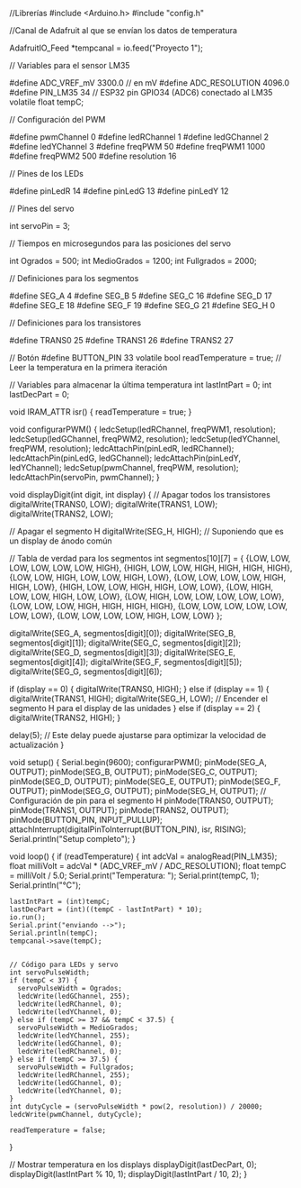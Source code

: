 //Librerías
#include <Arduino.h>
#include "config.h"


//Canal de Adafruit al que se envían los datos de temperatura

AdafruitIO_Feed *tempcanal = io.feed("Proyecto 1");

// Variables para el sensor LM35

#define ADC_VREF_mV 3300.0 // en mV
#define ADC_RESOLUTION 4096.0
#define PIN_LM35 34 // ESP32 pin GPIO34 (ADC6) conectado al LM35
volatile float tempC;

// Configuración del PWM

#define pwmChannel 0
#define ledRChannel 1
#define ledGChannel 2
#define ledYChannel 3
#define freqPWM 50
#define freqPWM1 1000
#define freqPWM2 500
#define resolution 16

// Pines de los LEDs

#define pinLedR 14
#define pinLedG 13
#define pinLedY 12

// Pines del servo

int servoPin = 3;

// Tiempos en microsegundos para las posiciones del servo

int Ogrados = 500;
int MedioGrados = 1200;
int Fullgrados = 2000;

// Definiciones para los segmentos

#define SEG_A 4
#define SEG_B 5
#define SEG_C 16
#define SEG_D 17
#define SEG_E 18
#define SEG_F 19
#define SEG_G 21
#define SEG_H 0  


// Definiciones para los transistores

#define TRANS0 25
#define TRANS1 26
#define TRANS2 27

// Botón
#define BUTTON_PIN 33
volatile bool readTemperature = true; // Leer la temperatura en la primera iteración

// Variables para almacenar la última temperatura
int lastIntPart = 0;
int lastDecPart = 0;

void IRAM_ATTR isr() {
  readTemperature = true;
}

void configurarPWM() {
  ledcSetup(ledRChannel, freqPWM1, resolution);
  ledcSetup(ledGChannel, freqPWM2, resolution);
  ledcSetup(ledYChannel, freqPWM, resolution);
  ledcAttachPin(pinLedR, ledRChannel);
  ledcAttachPin(pinLedG, ledGChannel);
  ledcAttachPin(pinLedY, ledYChannel);
  ledcSetup(pwmChannel, freqPWM, resolution);
  ledcAttachPin(servoPin, pwmChannel);
}

void displayDigit(int digit, int display) {
  // Apagar todos los transistores
  digitalWrite(TRANS0, LOW);
  digitalWrite(TRANS1, LOW);
  digitalWrite(TRANS2, LOW);

  // Apagar el segmento H
  digitalWrite(SEG_H, HIGH); // Suponiendo que es un display de ánodo común

  // Tabla de verdad para los segmentos
  int segmentos[10][7] = {
    {LOW, LOW, LOW, LOW, LOW, LOW, HIGH},
    {HIGH, LOW, LOW, HIGH, HIGH, HIGH, HIGH},
    {LOW, LOW, HIGH, LOW, LOW, HIGH, LOW},
    {LOW, LOW, LOW, LOW, HIGH, HIGH, LOW},
    {HIGH, LOW, LOW, HIGH, HIGH, LOW, LOW},
    {LOW, HIGH, LOW, LOW, HIGH, LOW, LOW},
    {LOW, HIGH, LOW, LOW, LOW, LOW, LOW},
    {LOW, LOW, LOW, HIGH, HIGH, HIGH, HIGH},
    {LOW, LOW, LOW, LOW, LOW, LOW, LOW},
    {LOW, LOW, LOW, LOW, HIGH, LOW, LOW}
  };

  digitalWrite(SEG_A, segmentos[digit][0]);
  digitalWrite(SEG_B, segmentos[digit][1]);
  digitalWrite(SEG_C, segmentos[digit][2]);
  digitalWrite(SEG_D, segmentos[digit][3]);
  digitalWrite(SEG_E, segmentos[digit][4]);
  digitalWrite(SEG_F, segmentos[digit][5]);
  digitalWrite(SEG_G, segmentos[digit][6]);

  if (display == 0) {
    digitalWrite(TRANS0, HIGH);
  } else if (display == 1) {
    digitalWrite(TRANS1, HIGH);
    digitalWrite(SEG_H, LOW); // Encender el segmento H para el display de las unidades
  } else if (display == 2) {
    digitalWrite(TRANS2, HIGH);
  }

  delay(5);  // Este delay puede ajustarse para optimizar la velocidad de actualización
}

void setup() {
  Serial.begin(9600);
  configurarPWM();
  pinMode(SEG_A, OUTPUT);
  pinMode(SEG_B, OUTPUT);
  pinMode(SEG_C, OUTPUT);
  pinMode(SEG_D, OUTPUT);
  pinMode(SEG_E, OUTPUT);
  pinMode(SEG_F, OUTPUT);
  pinMode(SEG_G, OUTPUT);
  pinMode(SEG_H, OUTPUT);  // Configuración de pin para el segmento H
  pinMode(TRANS0, OUTPUT);
  pinMode(TRANS1, OUTPUT);
  pinMode(TRANS2, OUTPUT);
  pinMode(BUTTON_PIN, INPUT_PULLUP);
  attachInterrupt(digitalPinToInterrupt(BUTTON_PIN), isr, RISING);
  Serial.println("Setup completo");
}

void loop() {
  if (readTemperature) 
  {
    int adcVal = analogRead(PIN_LM35);
    float milliVolt = adcVal * (ADC_VREF_mV / ADC_RESOLUTION);
    float tempC = milliVolt / 5.0;
    Serial.print("Temperatura: ");
    Serial.print(tempC, 1);
    Serial.println("°C");

    lastIntPart = (int)tempC;
    lastDecPart = (int)((tempC - lastIntPart) * 10);
    io.run();
    Serial.print("enviando -->");
    Serial.println(tempC);
    tempcanal->save(tempC);
  

    // Código para LEDs y servo
    int servoPulseWidth;
    if (tempC < 37) {
      servoPulseWidth = Ogrados;
      ledcWrite(ledGChannel, 255);
      ledcWrite(ledRChannel, 0);
      ledcWrite(ledYChannel, 0);
    } else if (tempC >= 37 && tempC < 37.5) {
      servoPulseWidth = MedioGrados;
      ledcWrite(ledYChannel, 255);
      ledcWrite(ledGChannel, 0);
      ledcWrite(ledRChannel, 0);
    } else if (tempC >= 37.5) {
      servoPulseWidth = Fullgrados;
      ledcWrite(ledRChannel, 255);
      ledcWrite(ledGChannel, 0);
      ledcWrite(ledYChannel, 0);
    }
    int dutyCycle = (servoPulseWidth * pow(2, resolution)) / 20000;
    ledcWrite(pwmChannel, dutyCycle);

    readTemperature = false;
  }

  // Mostrar temperatura en los displays
  displayDigit(lastDecPart, 0);
  displayDigit(lastIntPart % 10, 1);
  displayDigit(lastIntPart / 10, 2);
}


